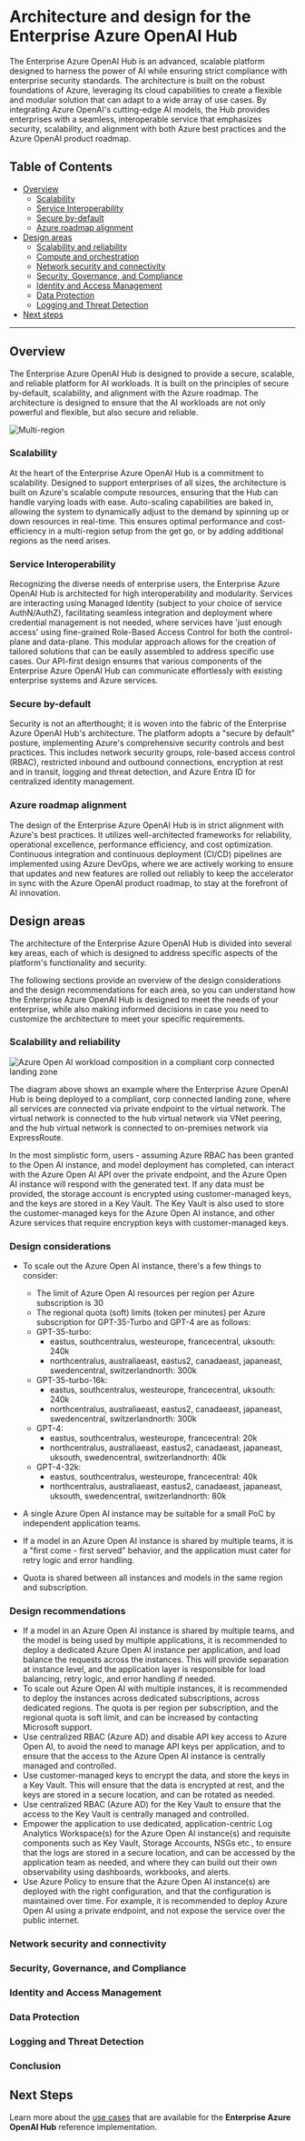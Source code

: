 # Architecture and design for the Enterprise Azure OpenAI Hub

The Enterprise Azure OpenAI Hub is an advanced, scalable platform designed to harness the power of AI while ensuring strict compliance with enterprise security standards. The architecture is built on the robust foundations of Azure, leveraging its cloud capabilities to create a flexible and modular solution that can adapt to a wide array of use cases. By integrating Azure OpenAI's cutting-edge AI models, the Hub provides enterprises with a seamless, interoperable service that emphasizes security, scalability, and alignment with both Azure best practices and the Azure OpenAI product roadmap.

## Table of Contents

- [Overview](#overview)
  - [Scalability](#scalability)
  - [Service Interoperability](#service-interoperability)
  - [Secure by-default](#secure-by-default)
  - [Azure roadmap alignment](#azure-roadmap-alignment)
- [Design areas](#design-areas)
  - [Scalability and reliability](#scalability-and-reliability)
  - [Compute and orchestration](#compute-and-orchestration)
  - [Network security and connectivity](#network-security-and-connectivity)
  - [Security, Governance, and Compliance](#security-governance-and-compliance)
  - [Identity and Access Management](#identity-and-access-management)
  - [Data Protection](#data-protection)
  - [Logging and Threat Detection](#logging-and-threat-detection)
- [Next steps](#next-steps)
---

## Overview

The Enterprise Azure OpenAI Hub is designed to provide a secure, scalable, and reliable platform for AI workloads. It is built on the principles of secure by-default, scalability, and alignment with the Azure roadmap. The architecture is designed to ensure that the AI workloads are not only powerful and flexible, but also secure and reliable.

![Multi-region](./EAOAIHubMulti.svg)

### Scalability

At the heart of the Enterprise Azure OpenAI Hub is a commitment to scalability. Designed to support enterprises of all sizes, the architecture is built on Azure's scalable compute resources, ensuring that the Hub can handle varying loads with ease. Auto-scaling capabilities are baked in, allowing the system to dynamically adjust to the demand by spinning up or down resources in real-time. This ensures optimal performance and cost-efficiency in a multi-region setup from the get go, or by adding additional regions as the need arises.

### Service Interoperability

Recognizing the diverse needs of enterprise users, the Enterprise Azure OpenAI Hub is architected for high interoperability and modularity. Services are interacting using Managed Identity (subject to your choice of service AuthN/AuthZ), facilitating seamless integration and deployment where credential management is not needed, where services have 'just enough access' using fine-grained Role-Based Access Control for both the control-plane and data-plane. This modular approach allows for the creation of tailored solutions that can be easily assembled to address specific use cases. Our API-first design ensures that various components of the Enterprise Azure OpenAI Hub can communicate effortlessly with existing enterprise systems and Azure services.

### Secure by-default

Security is not an afterthought; it is woven into the fabric of the Enterprise Azure OpenAI Hub's architecture. The platform adopts a "secure by default" posture, implementing Azure's comprehensive security controls and best practices. This includes network security groups, role-based access control (RBAC), restricted inbound and outbound connections, encryption at rest and in transit, logging and threat detection, and Azure Entra ID for centralized identity management.

### Azure roadmap alignment

The design of the Enterprise Azure OpenAI Hub is in strict alignment with Azure's best practices. It utilizes well-architected frameworks for reliability, operational excellence, performance efficiency, and cost optimization. Continuous integration and continuous deployment (CI/CD) pipelines are implemented using Azure DevOps, where we are actively working to ensure that updates and new features are rolled out reliably to keep the accelerator in sync with the Azure OpenAI product roadmap, to stay at the forefront of AI innovation.

## Design areas

The architecture of the Enterprise Azure OpenAI Hub is divided into several key areas, each of which is designed to address specific aspects of the platform's functionality and security.

The following sections provide an overview of the design considerations and the design recommendations for each area, so you can understand how the Enterprise Azure OpenAI Hub is designed to meet the needs of your enterprise, while also making informed decisions in case you need to customize the architecture to meet your specific requirements.

### Scalability and reliability

![Azure Open AI workload composition in a compliant corp connected landing zone](./architecturecontext.png)

The diagram above shows an example where the Enterprise Azure OpenAI Hub is being deployed to a compliant, corp connected landing zone, where all services are connected via private endpoint to the virtual network. The virtual network is connected to the hub virtual network via VNet peering, and the hub virtual network is connected to on-premises network via ExpressRoute.

In the most simplistic form, users - assuming Azure RBAC has been granted to the Open AI instance, and model deployment has completed, can interact with the Azure Open AI API over the private endpoint, and the Azure Open AI instance will respond with the generated text. If any data must be provided, the storage account is encrypted using customer-managed keys, and the keys are stored in a Key Vault. The Key Vault is also used to store the customer-managed keys for the Azure Open AI instance, and other Azure services that require encryption keys with customer-managed keys.

### Design considerations

* To scale out the Azure Open AI instance, there's a few things to consider:

    * The limit of Azure Open AI resources per region per Azure subscription is 30
    * The regional quota (soft) limits (token per minutes) per Azure subscription for GPT-35-Turbo and GPT-4 are as follows: 
    * GPT-35-turbo: 
        * eastus, southcentralus, westeurope, francecentral, uksouth: 240k
        * northcentralus, australiaeast, eastus2, canadaeast, japaneast, swedencentral, switzerlandnorth: 300k
    * GPT-35-turbo-16k:
        * eastus, southcentralus, westeurope, francecentral, uksouth: 240k
        * northcentralus, australiaeast, eastus2, canadaeast, japaneast, swedencentral, switzerlandnorth: 300k
    * GPT-4:
        * eastus, southcentralus, westeurope, francecentral: 20k
        * northcentralus, australiaeast, eastus2, canadaeast, japaneast, uksouth, swedencentral, switzerlandnorth: 40k
    * GPT-4-32k:
        * eastus, southcentralus, westeurope, francecentral: 40k
        * northcentralus, australiaeast, eastus2, canadaeast, japaneast, uksouth, swedencentral, switzerlandnorth: 80k

* A single Azure Open AI instance may be suitable for a small PoC by independent application teams. 
* If a model in an Azure Open AI instance is shared by multiple teams, it is a "first come - first served" behavior, and the application must cater for retry logic and error handling.
* Quota is shared between all instances and models in the same region and subscription.

### Design recommendations

* If a model in an Azure Open AI instance is shared by multiple teams, and the model is being used by multiple applications, it is recommended to deploy a dedicated Azure Open AI instance per application, and load balance the requests across the instances. This will provide separation at instance level, and the application layer is responsible for load balancing, retry logic, and error handling if needed.
* To scale out Azure Open AI with multiple instances, it is recommended to deploy the instances across dedicated subscriptions, across dedicated regions. The quota is per region per subscription, and the regional quota is soft limit, and can be increased by contacting Microsoft support.
* Use centralized RBAC (Azure AD) and disable API key access to Azure Open AI, to avoid the need to manage API keys per application, and to ensure that the access to the Azure Open AI instance is centrally managed and controlled.
* Use customer-managed keys to encrypt the data, and store the keys in a Key Vault. This will ensure that the data is encrypted at rest, and the keys are stored in a secure location, and can be rotated as needed.
* Use centralized RBAC (Azure AD) for the Key Vault to ensure that the access to the Key Vault is centrally managed and controlled.
* Empower the application to use dedicated, application-centric Log Analytics Workspace(s) for the Azure Open AI instance(s) and requisite components such as Key Vault, Storage Accounts, NSGs etc., to ensure that the logs are stored in a secure location, and can be accessed by the application team as needed, and where they can build out their own observability using dashboards, workbooks, and alerts.
* Use Azure Policy to ensure that the Azure Open AI instance(s) are deployed with the right configuration, and that the configuration is maintained over time. For example, it is recommended to deploy Azure Open AI using a private endpoint, and not expose the service over the public internet.

### Network security and connectivity

### Security, Governance, and Compliance

### Identity and Access Management

### Data Protection

### Logging and Threat Detection

### Conclusion

## Next Steps

Learn more about the [use cases](./use-cases.md) that are available for the **Enterprise Azure OpenAI Hub** reference implementation.